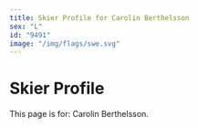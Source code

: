 ```yaml
---
title: Skier Profile for Carolin Berthelsson
sex: "L"
id: "9491"
image: "/img/flags/swe.svg" 
---
```


# Skier Profile

This page is for: Carolin Berthelsson.
    